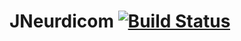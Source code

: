 # JNeurdicom [![Build Status](https://travis-ci.org/reactmed/jneurdicom.svg?branch=master)](https://travis-ci.org/reactmed/jneurdicom)
